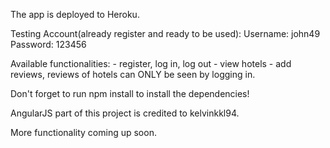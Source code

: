 The app is deployed to Heroku.

Testing Account(already register and ready to be used):
    Username: john49
    Password: 123456

Available functionalities:
    - register, log in, log out
    - view hotels
    - add reviews, reviews of hotels can ONLY be seen by logging in.


Don't forget to run npm install to install the dependencies!

AngularJS part of this project is credited to kelvinkkl94.

More functionality coming up soon.
